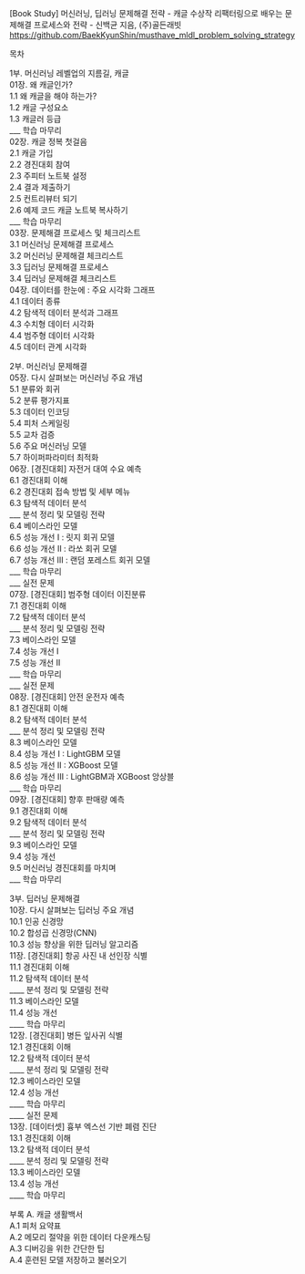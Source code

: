 [Book Study] 머신러닝, 딥러닝 문제해결 전략 
    - 캐글 수상작 리팩터링으로 배우는 문제해결 프로세스와 전략
    - 신백균 지음, (주)골든래빗 
    https://github.com/BaekKyunShin/musthave_mldl_problem_solving_strategy 


목차  

1부. 머신러닝 레벨업의 지름길, 캐글  
    01장. 왜 캐글인가?  
        1.1 왜 캐글을 해야 하는가?  
        1.2 캐글 구성요소  
        1.3 캐글러 등급  
        ___ 학습 마무리  
    02장. 캐글 정복 첫걸음  
        2.1 캐글 가입  
        2.2 경진대회 참여  
        2.3 주피터 노트북 설정  
        2.4 결과 제출하기  
        2.5 컨트리뷰터 되기  
        2.6 예제 코드 캐글 노트북 복사하기  
        ___ 학습 마무리  
    03장. 문제해결 프로세스 및 체크리스트  
        3.1 머신러닝 문제해결 프로세스  
        3.2 머신러닝 문제해결 체크리스트  
        3.3 딥러닝 문제해결 프로세스  
        3.4 딥러닝 문제해결 체크리스트  
    04장. 데이터를 한눈에 : 주요 시각화 그래프  
        4.1 데이터 종류  
        4.2 탐색적 데이터 분석과 그래프  
        4.3 수치형 데이터 시각화  
        4.4 범주형 데이터 시각화  
        4.5 데이터 관계 시각화  


2부. 머신러닝 문제해결  
    05장. 다시 살펴보는 머신러닝 주요 개념  
        5.1 분류와 회귀  
        5.2 분류 평가지표  
        5.3 데이터 인코딩  
        5.4 피처 스케일링  
        5.5 교차 검증  
        5.6 주요 머신러닝 모델  
        5.7 하이퍼파라미터 최적화  
    06장. [경진대회] 자전거 대여 수요 예측  
        6.1 경진대회 이해  
        6.2 경진대회 접속 방법 및 세부 메뉴  
        6.3 탐색적 데이터 분석  
        ___ 분석 정리 및 모델링 전략  
        6.4 베이스라인 모델  
        6.5 성능 개선 I : 릿지 회귀 모델  
        6.6 성능 개선 II : 라쏘 회귀 모델  
        6.7 성능 개선 III : 랜덤 포레스트 회귀 모델  
        ___ 학습 마무리  
        ___ 실전 문제  
    07장. [경진대회] 범주형 데이터 이진분류  
        7.1 경진대회 이해  
        7.2 탐색적 데이터 분석  
        ___ 분석 정리 및 모델링 전략  
        7.3 베이스라인 모델  
        7.4 성능 개선 I  
        7.5 성능 개선 II  
        ___ 학습 마무리  
        ___ 실전 문제  
    08장. [경진대회] 안전 운전자 예측  
        8.1 경진대회 이해  
        8.2 탐색적 데이터 분석  
        ___ 분석 정리 및 모델링 전략  
        8.3 베이스라인 모델  
        8.4 성능 개선 I : LightGBM 모델  
        8.5 성능 개선 II : XGBoost 모델  
        8.6 성능 개선 III : LightGBM과 XGBoost 앙상블  
        ___ 학습 마무리  
    09장. [경진대회] 향후 판매량 예측  
        9.1 경진대회 이해  
        9.2 탐색적 데이터 분석  
        ___ 분석 정리 및 모델링 전략  
        9.3 베이스라인 모델  
        9.4 성능 개선  
        9.5 머신러닝 경진대회를 마치며  
        ___ 학습 마무리  

3부. 딥러닝 문제해결  
    10장. 다시 살펴보는 딥러닝 주요 개념  
        10.1 인공 신경망  
        10.2 합성곱 신경망(CNN)  
        10.3 성능 향상을 위한 딥러닝 알고리즘  
    11장. [경진대회] 항공 사진 내 선인장 식별  
        11.1 경진대회 이해  
        11.2 탐색적 데이터 분석  
        ____ 분석 정리 및 모델링 전략  
        11.3 베이스라인 모델  
        11.4 성능 개선  
        ____ 학습 마무리  
    12장. [경진대회] 병든 잎사귀 식별  
        12.1 경진대회 이해  
        12.2 탐색적 데이터 분석  
        ____ 분석 정리 및 모델링 전략  
        12.3 베이스라인 모델  
        12.4 성능 개선  
        ____ 학습 마무리  
        ____ 실전 문제  
    13장. [데이터셋] 흉부 엑스선 기반 폐렴 진단  
        13.1 경진대회 이해  
        13.2 탐색적 데이터 분석  
        ____ 분석 정리 및 모델링 전략  
        13.3 베이스라인 모델  
        13.4 성능 개선  
        ____ 학습 마무리  

부록 A. 캐글 생활백서  
    A.1 피처 요약표  
    A.2 메모리 절약을 위한 데이터 다운캐스팅  
    A.3 디버깅을 위한 간단한 팁  
    A.4 훈련된 모델 저장하고 불러오기  
